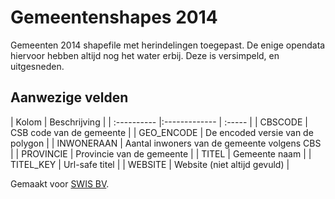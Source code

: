 Gemeentenshapes 2014
====================

Gemeenten 2014 shapefile met herindelingen toegepast. De enige opendata hiervoor hebben altijd nog het water erbij. Deze is versimpeld, en uitgesneden.

## Aanwezige velden

| Kolom | Beschrijving | 
| :---------- |:------------- | :----- |
| CBSCODE | CSB code van de gemeente |
| GEO_ENCODE | De encoded versie van de polygon |
| INWONERAAN | Aantal inwoners van de gemeente volgens CBS | 
| PROVINCIE | Provincie van de gemeente | 
| TITEL | Gemeente naam | 
| TITEL_KEY | Url-safe titel | 
| WEBSITE | Website (niet altijd gevuld) | 

Gemaakt voor [SWIS BV](http://www.swis.nl/geo). 